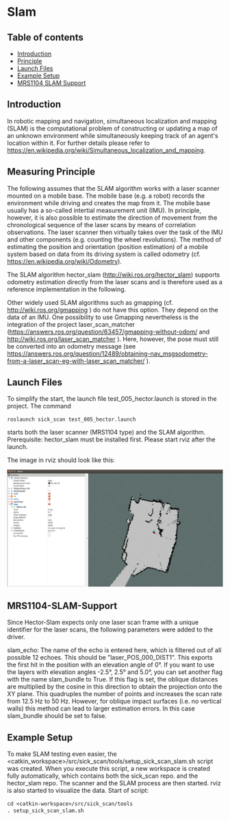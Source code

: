 # Slam
## Table of contents

- [Introduction](#introduction)
- [Principle](#measuring-principle)
- [Launch Files](#launch-files)
- [Example Setup](#example-setup)
- [MRS1104 SLAM Support](#MRS1104-SLAM-Support)

## Introduction

In robotic mapping and navigation, simultaneous localization and mapping (SLAM) is the computational problem of constructing 
or updating a map of an unknown environment while simultaneously keeping track of an agent's location within it. 
For further details please refer to https://en.wikipedia.org/wiki/Simultaneous_localization_and_mapping.

## Measuring Principle

The following assumes that the SLAM algorithm works with a laser scanner mounted on a mobile base. The mobile base (e.g. a robot) records the environment while driving and creates the map from it. The mobile base usually has a so-called intertial measurement unit (IMU). In principle, however, it is also possible to estimate the direction of movement from the chronological sequence of the laser scans by means of correlation observations.
The laser scanner then virtually takes over the task of the IMU and other components (e.g. counting the wheel revolutions). The method of estimating the position and orientation (position estimation) of a mobile system based on data from its driving system is called odometry (cf. https://en.wikipedia.org/wiki/Odometry).

The SLAM algorithm hector_slam (http://wiki.ros.org/hector_slam) supports odometry estimation directly from the laser scans and is therefore used as a reference implementation in the following.

Other widely used SLAM algorithms such as gmapping (cf. http://wiki.ros.org/gmapping ) do not have this option. They depend on the data of an IMU. One possibility to use Gmapping nevertheless is the integration of the project laser_scan_matcher (https://answers.ros.org/question/63457/gmapping-without-odom/ and http://wiki.ros.org/laser_scan_matcher ).  Here, however, the pose must still be converted into an odometry message (see https://answers.ros.org/question/12489/obtaining-nav_msgsodometry-from-a-laser_scan-eg-with-laser_scan_matcher/ ).

## Launch Files

To simplify the start, the launch file test_005_hector.launch is stored in the project. The command
```
roslaunch sick_scan test_005_hector.launch 
```
starts both the laser scanner (MRS1104 type) and the SLAM algorithm. Prerequisite: hector_slam must be installed first.
Please start rviz after the launch.

The image in rviz should look like this:

 ![Example rviz setup for map display](slam_006.PNG)

## MRS1104-SLAM-Support

Since Hector-Slam expects only one laser scan frame with a unique identifier for the laser scans, the following parameters were added to the driver.

slam_echo: The name of the echo is entered here, which is filtered out of all possible 12 echoes. This should be "laser_POS_000_DIST1". This exports the first hit in the position with an elevation angle of 0°. If you want to use the layers with elevation angles -2.5°, 2.5° and 5.0°, you can set another flag with the name slam_bundle to True. If this flag is set, the oblique distances are multiplied by the cosine in this direction to obtain the projection onto the XY plane. This quadruples the number of points and increases the scan rate from 12.5 Hz to 50 Hz. However, for oblique impact surfaces (i.e. no vertical walls) this method can lead to larger estimation errors. In this case slam_bundle should be set to false.

## Example Setup

To make SLAM testing even easier, the <catkin_workspace>/src/sick_scan/tools/setup_sick_scan_slam.sh script was created. When you execute this script, a new workspace is created fully automatically, which contains both the sick_scan repo. and the hector_slam repo. The scanner and the SLAM process are then started. rviz is also started to visualize the data.
Start of script:
```
cd <catkin-workspace>/src/sick_scan/tools
. setup_sick_scan_slam.sh 
```











